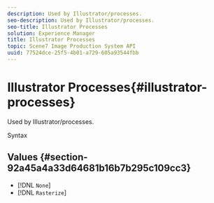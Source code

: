 ```yaml
---
description: Used by Illustrator/processes.
seo-description: Used by Illustrator/processes.
seo-title: Illustrator Processes
solution: Experience Manager
title: Illustrator Processes
topic: Scene7 Image Production System API
uuid: 77524dce-25f5-4b01-a729-605a93544fbb
---
```


# Illustrator Processes{#illustrator-processes}

Used by Illustrator/processes.

 Syntax 

## Values {#section-92a45a4a33d64681b16b7b295c109cc3}

* [!DNL `None`] 
* [!DNL `Rasterize`]

